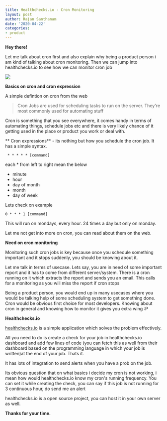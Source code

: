 ```yaml
---
title: Healthchecks.io - Cron Monitoring
layout: post
author: Rajan Santhanam
date: '2020-04-22'
categories:
- product
---
```


**Hey there!**

Let me talk about cron first and also explain why being a product person i am kind of talking about cron monitoring. Then we can jump into healthchecks.io to see how we can monitor cron job

![](https://rajanpsanthanam.s3.ap-south-1.amazonaws.com/healthchecks-post.png)

**Basics on cron and cron expression**

A simple defintion on cron from the web

> Cron Jobs are used for scheduling tasks to run on the server. They're most commonly used for automating stuff

 Cron is something that you see everywhere, it comes handy in terms of automating things, schedule jobs etc and there is very likely chance of it getting used in the place or product you work or deal with.
 
** Cron expressions** - its nothing but how you schedule the cron job. It has a simple syntax.
 
` * * * * * [command]`

each * from left to right mean the below
* minute
* hour
* day of month
* month
* day of week


Lets check on example 

`0 * * * 1 [command]`

This will run on mondays, every hour. 24 times a day but only on monday.

Let me not get into more on cron, you can read about them on the web.


**Need on cron monitoring**

Monitoring such cron jobs is key because once you schedule something important and it stops suddenly, you should be knowing about it.

Let me talk in terms of usecase. Lets say, you are in need of some important report and it has to come from different server/system. There is a cron running on it which extracts the report and sends you an email. This calls for a monitoring as you will miss the report if cron stops

Being a product person, you would end up in many usecases where you would be talking help of some scheduling system to get something done. Cron would be obvious first choice for most developers. Knowing about cron in general and knowing how to monitor it gives you extra wing :P

**Healthchecks.io**

[healthchecks.io](https://healthchecks.io/) is a simple application which solves the problem effectively.

All you need to do is create a check for your job in healthchecks.io dashboard and add few lines of code (you can fetch this as well from their dashboard based on the programming language in which your job is written)at the end of your job. Thats it.


It has lots of integration to send alerts when you have a prob on the job.


Its obvious question that on what basics i decide my cron is not working, i mean how would healthchecks.io know my cron's running frequency. You can set it while creating the check, you can say if this job is not running for 3 continuous hour, do send me an alert


healthchecks.io is a open source project, you can host it in your own server as well.


**Thanks for your time.**